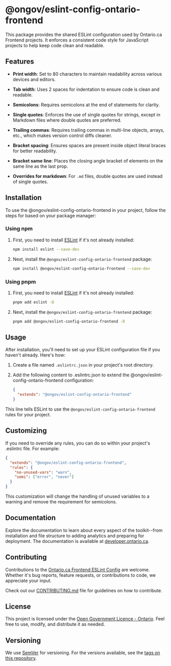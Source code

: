 # @ongov/eslint-config-ontario-frontend

This package provides the shared ESLint configuration used by Ontario.ca Frontend projects. It enforces a consistent code style for JavaScript projects to help keep code clean and readable.

## Features

- **Print width**: Set to 80 characters to maintain readability across various devices and editors.

- **Tab width**: Uses 2 spaces for indentation to ensure code is clean and readable.

- **Semicolons**: Requires semicolons at the end of statements for clarity.

- **Single quotes**: Enforces the use of single quotes for strings, except in Markdown files where double quotes are preferred.

- **Trailing commas**: Requires trailing commas in multi-line objects, arrays, etc., which makes version control diffs cleaner.

- **Bracket spacing**: Ensures spaces are present inside object literal braces for better readability.

- **Bracket same line**: Places the closing angle bracket of elements on the same line as the last prop.

- **Overrides for markdown**: For `.md` files, double quotes are used instead of single quotes.

## Installation

To use the @ongov/eslint-config-ontario-frontend in your project, follow the steps for based on your package manager:

### Using npm

1. First, you need to install [ESLint](http://eslint.org) if it's not already installed:

   ```sh
   npm install eslint --save-dev
   ```

2. Next, install the `@ongov/eslint-config-ontario-frontend` package:

   ```sh
   npm install @ongov/eslint-config-ontario-frontend --save-dev
   ```

### Using pnpm

1. First, you need to install [ESLint](http://eslint.org) if it's not already installed:

   ```sh
   pnpm add eslint -D
   ```

2. Next, install the `@ongov/eslint-config-ontario-frontend` package:

   ```sh
   pnpm add @ongov/eslint-config-ontario-frontend -D
   ```

## Usage

After installation, you'll need to set up your ESLint configuration file if you haven't already. Here's how:

1. Create a file named `.eslintrc.json` in your project's root directory.

2. Add the following content to .eslintrc.json to extend the @ongov/eslint-config-ontario-frontend configuration:

   ```json
   {
     "extends": "@ongov/eslint-config-ontario-frontend"
   }
   ```

This line tells ESLint to use the `@ongov/eslint-config-ontario-frontend` rules for your project.

## Customizing

If you need to override any rules, you can do so within your project's .eslintrc file. For example:

```json
{
  "extends": "@ongov/eslint-config-ontario-frontend",
  "rules": {
    "no-unused-vars": "warn",
    "semi": ["error", "never"]
  }
}
```

This customization will change the handling of unused variables to a warning and remove the requirement for semicolons.

## Documentation

Explore the documentation to learn about every aspect of the toolkit--from installation and file structure to adding analytics and preparing for deployment. The documentation is available at [developer.ontario.ca](https://developer.ontario.ca).

## Contributing

Contributions to the [Ontario.ca Frontend ESLint Config](https://github.com/ongov/ontario-frontend/tree/main/packages/eslint-config-ontario-frontend) are welcome. Whether it's bug reports, feature requests, or contributions to code, we appreciate your input.

Check out our [CONTRIBUTING.md](https://github.com/ongov/ontario-frontend/tree/main/CONTRIBUTING.md) file for guidelines on how to contribute.

## License

This project is licensed under the [Open Government Licence - Ontario](https://www.ontario.ca/page/open-government-licence-ontario). Feel free to use, modify, and distribute it as needed.

## Versioning

We use [SemVer](http://semver.org/) for versioning. For the versions available, see the [tags on this repository](https://github.com/ongov/ontario-frontend/tags).
